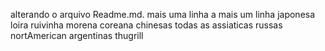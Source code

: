 
alterando o arquivo Readme.md.
mais uma linha
a
mais um linha
japonesa
loira
ruivinha
morena
coreana
chinesas
todas as assiaticas
russas
nortAmerican
argentinas
thugrill
